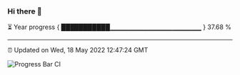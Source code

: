 ### Hi there 👋

⏳ Year progress { ███████████▁▁▁▁▁▁▁▁▁▁▁▁▁▁▁▁▁▁▁ } 37.68 %

---

⏰ Updated on Wed, 18 May 2022 12:47:24 GMT

![Progress Bar CI](https://github.com/ZhaoGui/ZhaoGui/workflows/Progress%20Bar%20CI/badge.svg)
